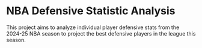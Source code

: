 # NBA Defensive Statistic Analysis

This project aims to analyze individual player defensive stats from the 2024-25 NBA season to project the best defensive players in the league this season. 

